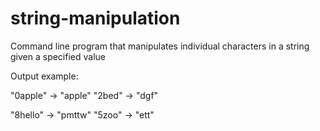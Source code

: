 # string-manipulation
Command line program that manipulates individual characters in a string given a specified value

Output example:


"0apple" -> "apple"
"2bed" -> "dgf"

"8hello" -> "pmttw"
"5zoo" -> "ett"

